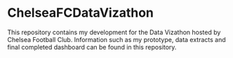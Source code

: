 # ChelseaFCDataVizathon
This repository contains my development for the Data Vizathon hosted by Chelsea Football Club. Information such as my prototype, data extracts and final completed dashboard can be found in this repository. 
